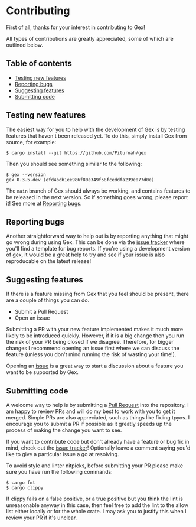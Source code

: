 # Contributing

First of all, thanks for your interest in contributing to Gex!

All types of contributions are greatly appreciated, some of which are outlined below.

## Table of contents

- [Testing new features](#testing-new-features)
- [Reporting bugs](#reporting-bugs)
- [Suggesting features](#suggesting-features)
- [Submitting code](#submitting-code)

## Testing new features

The easiest way for you to help with the development of Gex is by testing features that haven't been released yet. To do this, simply install Gex from source, for example:

```console
$ cargo install --git https://github.com/Piturnah/gex
```

Then you should see something similar to the following:

```console
$ gex --version
gex 0.3.5-dev (efd4bdb1ee986f80e349f58fceddfa239e077d0e)
```

The `main` branch of Gex should always be working, and contains features to be released in the next version. So if something goes wrong, please report it! See more at [Reporting bugs](#reporting-bugs).

## Reporting bugs

Another straightforward way to help out is by reporting anything that might go wrong during using Gex. This can be done via the [issue tracker](https://github.com/Piturnah/gex/issues) where you'll find a template for bug reports. If you're using a development version of gex, it would be a great help to try and see if your issue is also reproducable on the latest release!

## Suggesting features

If there is a feature missing from Gex that you feel should be present, there are a couple of things you can do.

- Submit a Pull Request
- Open an issue

Submitting a PR with your new feature implemented makes it much more likely to be introduced quickly. However, if it is a big change then you run the risk of your PR being closed if we disagree. Therefore, for bigger changes I recommend opening an issue first where we can discuss the feature (unless you don't mind running the risk of wasting your time!).

Opening an [issue](https://github.com/Piturnah/gex/issues) is a great way to start a discussion about a feature you want to be supported by Gex.

## Submitting code

A welcome way to help is by submitting a [Pull Request](https://github.com/Piturnah/gex/pulls) into the repository. I am happy to review PRs and will do my best to work with you to get it merged. Simple PRs are also appreciated, such as things like fixiing tpyos. I encourage you to submit a PR if possible as it greatly speeds up the process of making the change you want to see.

If you want to contribute code but don't already have a feature or bug fix in mind, check out the [issue tracker](https://github.com/Piturnah/gex/issues)! Optionally leave a comment saying you'd like to give a particular issue a go at resolving.

To avoid style and linter nitpicks, before submitting your PR please make sure you have run the following commands:

```console
$ cargo fmt
$ cargo clippy
```

If clippy fails on a false positive, or a true positive but you think the lint is unreasonable anyway in this case, then feel free to add the lint to the allow list either locally or for the whole crate. I may ask you to justify this when I review your PR if it's unclear.
